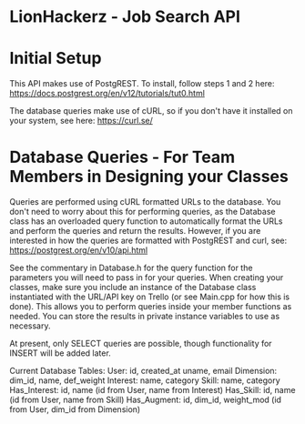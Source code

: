 # LionHackerz - Job Search API

# Initial Setup
This API makes use of PostgREST.  To install, follow steps 1 and 2 here:
    https://docs.postgrest.org/en/v12/tutorials/tut0.html

The database queries make use of cURL, so if you don't have it installed on your
system, see here: 
    https://curl.se/

# Database Queries - For Team Members in Designing your Classes
Queries are performed using cURL formatted URLs to the database.  You don't need
to worry about this for performing queries, as the Database class has an overloaded
query function to automatically format the URLs and perform the queries and return the
results.  However, if you are interested in how the queries are formatted with
PostgREST and curl, see:
    https://postgrest.org/en/v10/api.html

See the commentary in Database.h for the query function for the parameters you will
need to pass in for your queries.  When creating your classes, make sure you include
an instance of the Database class instantiated with the URL/API key on Trello (or see
Main.cpp for how this is done).  This allows you to perform queries inside your member
functions as needed.  You can store the results in private instance variables to use as
necessary.

At present, only SELECT queries are possible, though functionality for INSERT will be
added later.

Current Database Tables:
    User:               id, created_at uname, email
    Dimension:          dim_id, name, def_weight
    Interest:           name, category
    Skill:              name, category
    Has_Interest:       id, name  (id from User, name from Interest)
    Has_Skill:          id, name  (id from User, name from Skill)
    Has_Augment:        id, dim_id, weight_mod  (id from User, dim_id from Dimension)
